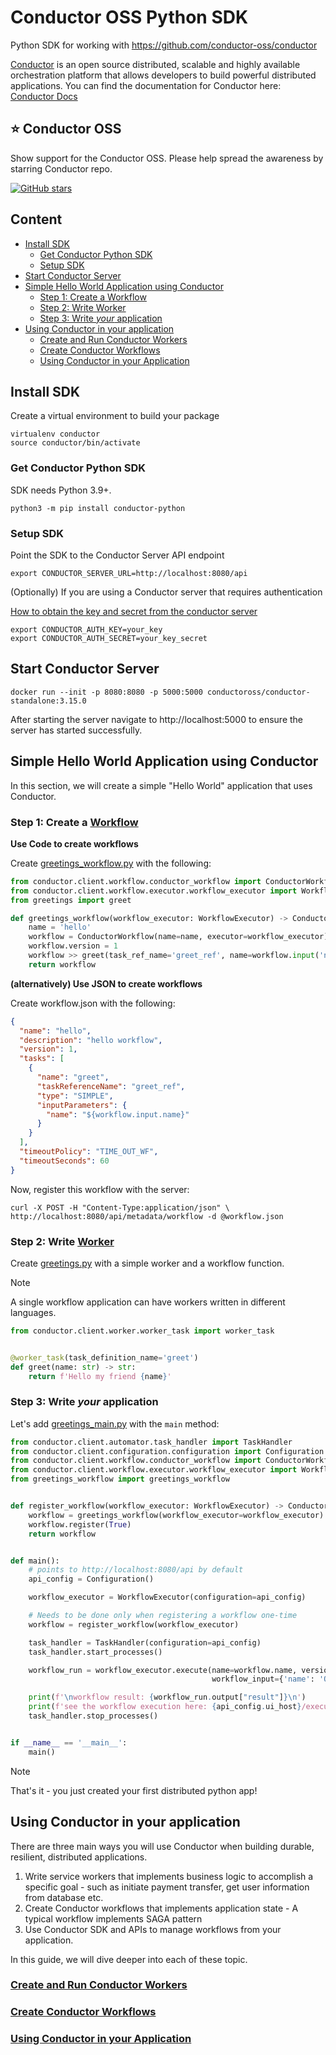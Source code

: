 # Conductor OSS Python SDK
Python SDK for working with https://github.com/conductor-oss/conductor

[Conductor](https://www.conductor-oss.org/) is an open source distributed, scalable and highly available 
orchestration platform that allows developers to build powerful distributed applications.
You can find the documentation for Conductor here: [Conductor Docs](https://orkes.io/content)

## ⭐ Conductor OSS
Show support for the Conductor OSS.  Please help spread the awareness by starring Conductor repo.

[![GitHub stars](https://img.shields.io/github/stars/conductor-oss/conductor.svg?style=social&label=Star&maxAge=)](https://GitHub.com/conductor-oss/conductor/)

## Content

<!-- START doctoc generated TOC please keep comment here to allow auto update -->
<!-- DON'T EDIT THIS SECTION, INSTEAD RE-RUN doctoc TO UPDATE -->

- [Install SDK](#install-sdk)
  - [Get Conductor Python SDK](#get-conductor-python-sdk)
  - [Setup SDK](#setup-sdk)
- [Start Conductor Server](#start-conductor-server)
- [Simple Hello World Application using Conductor](#simple-hello-world-application-using-conductor)
  - [Step 1: Create a Workflow](#step-1-create-a-workflow)
  - [Step 2: Write Worker](#step-2-write-worker)
  - [Step 3: Write _your_ application](#step-3-write-_your_-application)
- [Using Conductor in your application](#using-conductor-in-your-application)
  - [Create and Run Conductor Workers](#create-and-run-conductor-workers)
  - [Create Conductor Workflows](#create-conductor-workflows)
  - [Using Conductor in your Application](#using-conductor-in-your-application)

<!-- END doctoc generated TOC please keep comment here to allow auto update -->

## Install SDK
Create a virtual environment to build your package
```shell
virtualenv conductor
source conductor/bin/activate
```

### Get Conductor Python SDK

SDK needs Python 3.9+.

```shell
python3 -m pip install conductor-python
```
### Setup SDK

Point the SDK to the Conductor Server API endpoint
```shell
export CONDUCTOR_SERVER_URL=http://localhost:8080/api
```
(Optionally) If you are using a Conductor server that requires authentication

[How to obtain the key and secret from the conductor server
](https://orkes.io/content/docs/getting-started/concepts/access-control)


```shell
export CONDUCTOR_AUTH_KEY=your_key
export CONDUCTOR_AUTH_SECRET=your_key_secret
```

## Start Conductor Server
```shell
docker run --init -p 8080:8080 -p 5000:5000 conductoross/conductor-standalone:3.15.0
```
After starting the server navigate to http://localhost:5000 to ensure the server has started successfully.

## Simple Hello World Application using Conductor
In this section, we will create a simple "Hello World" application that uses Conductor. 

### Step 1: Create a [Workflow](https://docs.conductor-oss.org/devguide/concepts/workflows.html)

**Use Code to create workflows**

Create [greetings_workflow.py](examples/greetings_workflow.py) with the following:
```python
from conductor.client.workflow.conductor_workflow import ConductorWorkflow
from conductor.client.workflow.executor.workflow_executor import WorkflowExecutor
from greetings import greet

def greetings_workflow(workflow_executor: WorkflowExecutor) -> ConductorWorkflow:
    name = 'hello'
    workflow = ConductorWorkflow(name=name, executor=workflow_executor)
    workflow.version = 1
    workflow >> greet(task_ref_name='greet_ref', name=workflow.input('name'))
    return workflow


```

**(alternatively) Use JSON to create workflows**

Create workflow.json with the following:
```json
{
  "name": "hello",
  "description": "hello workflow",
  "version": 1,
  "tasks": [
    {
      "name": "greet",
      "taskReferenceName": "greet_ref",
      "type": "SIMPLE",
      "inputParameters": {
        "name": "${workflow.input.name}"
      }
    }
  ],
  "timeoutPolicy": "TIME_OUT_WF",
  "timeoutSeconds": 60
}
```
Now, register this workflow with the server:
```shell
curl -X POST -H "Content-Type:application/json" \
http://localhost:8080/api/metadata/workflow -d @workflow.json
```

### Step 2: Write [Worker](https://docs.conductor-oss.org/devguide/concepts/workers.html)

Create [greetings.py](examples/greetings.py) with a simple worker and a workflow function.

> [!note]
> A single workflow application can have workers written in different languages.

```python
from conductor.client.worker.worker_task import worker_task


@worker_task(task_definition_name='greet')
def greet(name: str) -> str:
    return f'Hello my friend {name}'

```

### Step 3: Write _your_ application

Let's add [greetings_main.py](examples/greetings_main.py) with the `main` method:

```python
from conductor.client.automator.task_handler import TaskHandler
from conductor.client.configuration.configuration import Configuration
from conductor.client.workflow.conductor_workflow import ConductorWorkflow
from conductor.client.workflow.executor.workflow_executor import WorkflowExecutor
from greetings_workflow import greetings_workflow


def register_workflow(workflow_executor: WorkflowExecutor) -> ConductorWorkflow:
    workflow = greetings_workflow(workflow_executor=workflow_executor)
    workflow.register(True)
    return workflow


def main():
    # points to http://localhost:8080/api by default
    api_config = Configuration()

    workflow_executor = WorkflowExecutor(configuration=api_config)

    # Needs to be done only when registering a workflow one-time
    workflow = register_workflow(workflow_executor)

    task_handler = TaskHandler(configuration=api_config)
    task_handler.start_processes()

    workflow_run = workflow_executor.execute(name=workflow.name, version=workflow.version,
                                             workflow_input={'name': 'Orkes'})

    print(f'\nworkflow result: {workflow_run.output["result"]}\n')
    print(f'see the workflow execution here: {api_config.ui_host}/execution/{workflow_run.workflow_id}\n')
    task_handler.stop_processes()


if __name__ == '__main__':
    main()
```

> [!NOTE]
> That's it - you just created your first distributed python app!
> 

## Using Conductor in your application
There are three main ways you will use Conductor when building durable, resilient, distributed applications.
1. Write service workers that implements business logic to accomplish a specific goal - such as initiate payment transfer, get user information from database etc. 
2. Create Conductor workflows that implements application state - A typical workflow implements SAGA pattern
3. Use Conductor SDK and APIs to manage workflows from your application.

In this guide, we will dive deeper into each of these topic.

### [Create and Run Conductor Workers](workers.md)
### [Create Conductor Workflows](workflows.md)
### [Using Conductor in your Application](conductor_apps.md)





